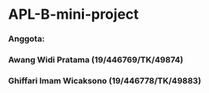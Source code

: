 # APL-B-mini-project

### Anggota:
### Awang Widi Pratama      (19/446769/TK/49874)
### Ghiffari Imam Wicaksono (19/446778/TK/49883)
